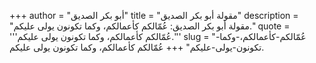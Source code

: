 +++
author = "أبو بكر الصديق"
title = "مقولة أبو بكر الصديق"
description = "مقولة أبو بكر الصديق: عُمّالكم كأعمالكم، وكما تكونون يولى عليكم."
quote = '''عُمّالكم كأعمالكم، وكما تكونون يولى عليكم.'''
slug = "عُمّالكم-كأعمالكم،-وكما-تكونون-يولى-عليكم"
+++
عُمّالكم كأعمالكم، وكما تكونون يولى عليكم.
